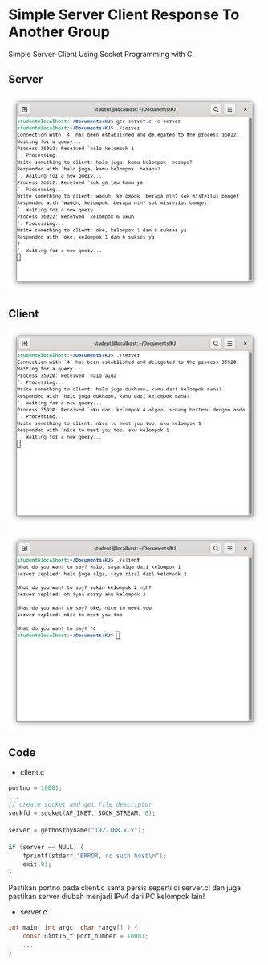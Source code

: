 # Simple Server Client Response To Another Group
Simple Server-Client Using Socket Programming with C.

## Server

![To Group 6](../assets/server1.png)

## Client

![To Group 4](../assets/client1.png)

![To Group 4](../assets/client2.png)

## Code

- client.c

```objectivec
portno = 10001;
...
// create socket and get file descriptor
sockfd = socket(AF_INET, SOCK_STREAM, 0);

server = gethostbyname("192.168.x.x");

if (server == NULL) {
    fprintf(stderr,"ERROR, no such host\n");
    exit(0);
}

```

Pastikan portno pada client.c sama persis seperti di server.c! dan juga pastikan server diubah menjadi IPv4 dari PC kelompok lain!

- server.c

```objectivec
int main( int argc, char *argv[] ) {
    const uint16_t port_number = 10001;
    ...
}
```

